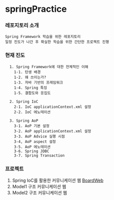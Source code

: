 # springPractice


### 레포지토리 소개
```
Spring Framework 학습을 위한 레포지토리 
일정 진도가 나간 후 확실한 학습을 위한 간단한 프로젝트 진행
```


### 현재 진도
```
  1. Spring Framework에 대한 전체적인 이해 
    1-1. 탄생 배경
    1-2. 왜 쓰이는가?
    1-3. 자바 기반의 프레임워크
    1-4. Spring 특징
    1-5. 결합도와 응집도
    
  2. Spring IoC 
    2-1. IoC applicationContext.xml 설정 
    2-2. IoC 에노테이션
    
  3. Spring AoP
    3-1. AoP 기본 설정 
    3-2. AoP applicationContext.xml 설정 
    3-3. AoP Advice 실행 시점 
    3-4, AoP aspect 설정 
    3-5. AoP 에노테이션 
    3-6. Spring JDBC 
    3-7. Spring Transaction
```

### 프로젝트
  1. Spring IoC를 활용한 커뮤니케이션 웹 [BoardWeb](https://github.com/leeyunbo/BoardWeb "github repository link")
  2. Model1 구조 커뮤니케이션 웹
  3. Model2 구조 커뮤니케이션 웹

